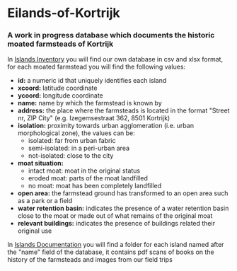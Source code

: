 # Eilands-of-Kortrijk
### A work in progress database which documents the historic moated farmsteads of Kortrijk

In [Islands Inventory](https://github.com/elenafalomo/Eilands-of-Kortrijk/tree/main/Islands%20Inventory) you will find our own database in csv and xlsx format, for each moated farmstead you will find the following values:
- **id:** a numeric id that uniquely identifies each island
- **xcoord:** latitude coordinate
- **ycoord:** longitude coordinate
- **name:** name by which the farmstead is known by
- **address:** the place where the farmsteads is located in the format "Street nr, ZIP City" (e.g. Izegemsestraat 362, 8501 Kortrijk)
- **isolation:** proximity towards urban agglomeration (i.e. urban morphological zone), the values can be:
  - isolated: far from urban fabric
  - semi-isolated: in a peri-urban area
  - not-isolated: close to the city
- **moat situation:** 
  - intact moat: moat in the original status
  - eroded moat: parts of the moat landfilled
  - no moat: moat has been completely landfilled
- **open area:** the farmstead ground has transformed to an open area such as a park or a field
- **water retention basin:** indicates the presence of a water retention basin close to the moat or made out of what remains of the original moat
- **relevant buildings:** indicates the presence of buildings related their original use

In [Islands Documentation](https://github.com/elenafalomo/Eilands-of-Kortrijk/tree/main/Islands%20Documentation) you will find a folder for each island named after the "name" field of the database, it contains pdf scans of books on the history of the farmsteads and images from our field trips
